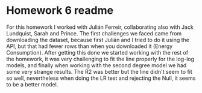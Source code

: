 
# Homework 6 readme
For this homework I worked with Julián Ferreir, collaborating also with Jack Lundquist, Sarah and Prince. The first challenges we faced came from downloading the dataset, because first Julián and I tried to do it using the API, but that had fewer rows than when you downloaded it (Energy Consumption). After getting this done we started working with the rest of the homework, it was very challenging to fit the line properly for the log-log models, and finally when working with the second degree model we had some very strange results. The R2 was better but the line didn't seem to fit so well, nevertheless when doing the LR test and rejecting the Null, it seems to be a better model.
